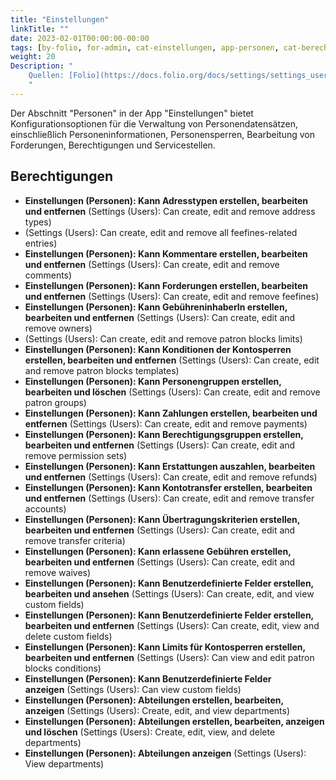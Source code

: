 ```yaml
---
title: "Einstellungen"
linkTitle: ""
date: 2023-02-01T00:00:00-00:00
tags: [by-folio, for-admin, cat-einstellungen, app-personen, cat-berechtigungen]
weight: 20
Description: "
    Quellen: [Folio](https://docs.folio.org/docs/settings/settings_users/settings_users) <!-- & [GBV](https://info.gebev.de/pages/viewpage.action?pageId=841416803) -->
    "
---
```


Der Abschnitt "Personen" in der App "Einstellungen" bietet Konfigurationsoptionen für die Verwaltung von Personendatensätzen, einschließlich Personeninformationen, Personensperren, Bearbeitung von Forderungen, Berechtigungen und Servicestellen.

## Berechtigungen

* **Einstellungen (Personen): Kann Adresstypen erstellen, bearbeiten und entfernen** (Settings (Users): Can create, edit and remove address types)
* (Settings (Users): Can create, edit and remove all feefines-related entries)
* **Einstellungen (Personen): Kann Kommentare erstellen, bearbeiten und entfernen** (Settings (Users): Can create, edit and remove comments)
* **Einstellungen (Personen): Kann Forderungen erstellen, bearbeiten und entfernen** (Settings (Users): Can create, edit and remove feefines)
* **Einstellungen (Personen): Kann GebühreninhaberIn erstellen, bearbeiten und entfernen** (Settings (Users): Can create, edit and remove owners)
* (Settings (Users): Can create, edit and remove patron blocks limits)
* **Einstellungen (Personen): Kann Konditionen der Kontosperren erstellen, bearbeiten und entfernen** (Settings (Users): Can create, edit and remove patron blocks templates)
* **Einstellungen (Personen): Kann Personengruppen erstellen, bearbeiten und löschen** (Settings (Users): Can create, edit and remove patron groups)
* **Einstellungen (Personen): Kann Zahlungen erstellen, bearbeiten und entfernen** (Settings (Users): Can create, edit and remove payments)
* **Einstellungen (Personen): Kann Berechtigungsgruppen erstellen, bearbeiten und entfernen** (Settings (Users): Can create, edit and remove permission sets)
* **Einstellungen (Personen): Kann Erstattungen auszahlen, bearbeiten und entfernen** (Settings (Users): Can create, edit and remove refunds)
* **Einstellungen (Personen): Kann Kontotransfer erstellen, bearbeiten und entfernen** (Settings (Users): Can create, edit and remove transfer accounts)
* **Einstellungen (Personen): Kann Übertragungskriterien erstellen, bearbeiten und entfernen** (Settings (Users): Can create, edit and remove transfer criteria)
* **Einstellungen (Personen): Kann erlassene Gebühren erstellen, bearbeiten und entfernen** (Settings (Users): Can create, edit and remove waives)
* **Einstellungen (Personen): Kann Benutzerdefinierte Felder erstellen, bearbeiten und ansehen** (Settings (Users): Can create, edit, and view custom fields)
* **Einstellungen (Personen): Kann Benutzerdefinierte Felder erstellen, bearbeiten und entfernen** (Settings (Users): Can create, edit, view and delete custom fields)
* **Einstellungen (Personen): Kann Limits für Kontosperren erstellen, bearbeiten und entfernen** (Settings (Users): Can view and edit patron blocks conditions)
* **Einstellungen (Personen): Kann Benutzerdefinierte Felder anzeigen** (Settings (Users): Can view custom fields)
* **Einstellungen (Personen): Abteilungen erstellen, bearbeiten, anzeigen** (Settings (Users): Create, edit, and view departments)
* **Einstellungen (Personen): Abteilungen erstellen, bearbeiten, anzeigen und löschen** (Settings (Users): Create, edit, view, and delete departments)
* **Einstellungen (Personen): Abteilungen anzeigen** (Settings (Users): View departments)
